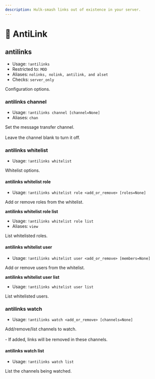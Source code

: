 ```yaml
---
description: Hulk-smash links out of existence in your server.
---
```


# 🔗 AntiLink

## antilinks

* Usage: `!antilinks`
* Restricted to: `MOD`
* Aliases: `nolinks, nolink, antilink, and alset`
* Checks: `server_only`

Configuration options.

### antilinks channel

* Usage: `!antilinks channel [channel=None]`
* Aliases: `chan`

Set the message transfer channel.\
\
Leave the channel blank to turn it off.

### antilinks whitelist

* Usage: `!antilinks whitelist`

Whitelist options.

#### antilinks whitelist role

* Usage: `!antilinks whitelist role <add_or_remove> [roles=None]`

Add or remove roles from the whitelist.

**antilinks whitelist role list**

* Usage: `!antilinks whitelist role list`
* Aliases: `view`

List whitelisted roles.

#### antilinks whitelist user

* Usage: `!antilinks whitelist user <add_or_remove> [members=None]`

Add or remove users from the whitelist.

**antilinks whitelist user list**

* Usage: `!antilinks whitelist user list`

List whitelisted users.

### antilinks watch

* Usage: `!antilinks watch <add_or_remove> [channels=None]`

Add/remove/list channels to watch.\
\
\- If added, links will be removed in these channels.

#### antilinks watch list

* Usage: `!antilinks watch list`

List the channels being watched.
